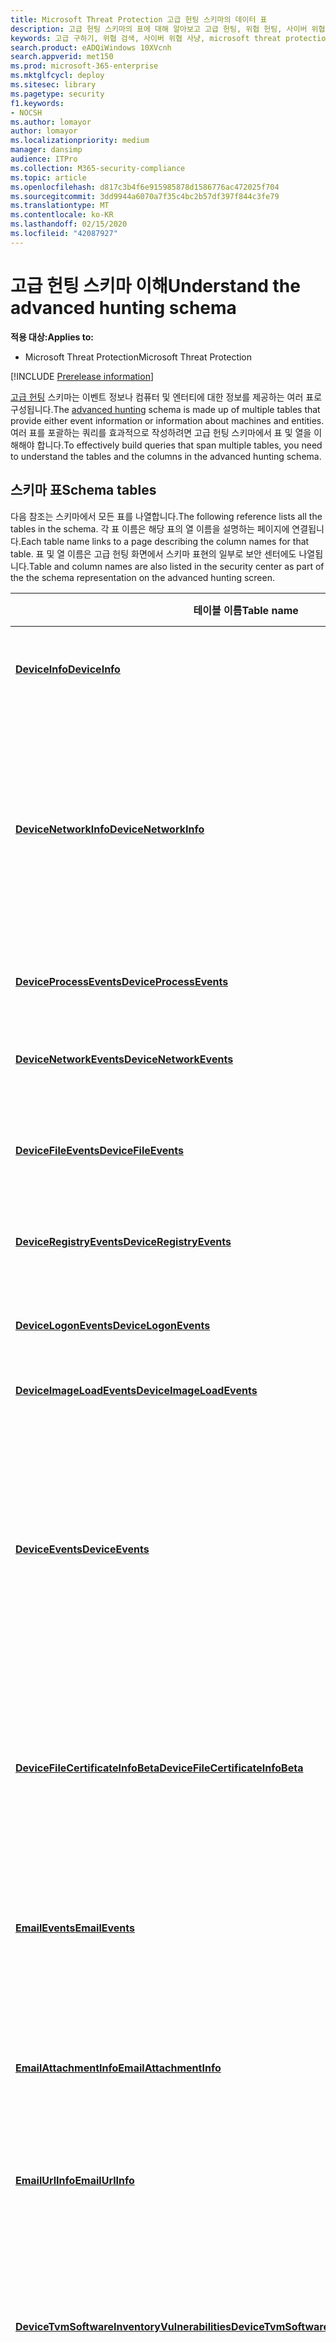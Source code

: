 ```yaml
---
title: Microsoft Threat Protection 고급 헌팅 스키마의 데이터 표
description: 고급 헌팅 스키마의 표에 대해 알아보고 고급 헌팅, 위협 헌팅, 사이버 위협 헌팅, 검색, 쿼리, 원격 분석,
keywords: 고급 구하기, 위협 검색, 사이버 위협 사냥, microsoft threat protection, microsoft 365, mtp, m365, 검색, 쿼리, 원격 분석, 스키마 참조, kusto, table, data
search.product: eADQiWindows 10XVcnh
search.appverid: met150
ms.prod: microsoft-365-enterprise
ms.mktglfcycl: deploy
ms.sitesec: library
ms.pagetype: security
f1.keywords:
- NOCSH
ms.author: lomayor
author: lomayor
ms.localizationpriority: medium
manager: dansimp
audience: ITPro
ms.collection: M365-security-compliance
ms.topic: article
ms.openlocfilehash: d817c3b4f6e915985878d1586776ac472025f704
ms.sourcegitcommit: 3dd9944a6070a7f35c4bc2b57df397f844c3fe79
ms.translationtype: MT
ms.contentlocale: ko-KR
ms.lasthandoff: 02/15/2020
ms.locfileid: "42087927"
---
```

# <a name="understand-the-advanced-hunting-schema"></a><span data-ttu-id="713ee-104">고급 헌팅 스키마 이해</span><span class="sxs-lookup"><span data-stu-id="713ee-104">Understand the advanced hunting schema</span></span>

<span data-ttu-id="713ee-105">**적용 대상:**</span><span class="sxs-lookup"><span data-stu-id="713ee-105">**Applies to:**</span></span>
- <span data-ttu-id="713ee-106">Microsoft Threat Protection</span><span class="sxs-lookup"><span data-stu-id="713ee-106">Microsoft Threat Protection</span></span>

[!INCLUDE [Prerelease information](../includes/prerelease.md)]

<span data-ttu-id="713ee-107">[고급 헌팅](advanced-hunting-overview.md) 스키마는 이벤트 정보나 컴퓨터 및 엔터티에 대한 정보를 제공하는 여러 표로 구성됩니다.</span><span class="sxs-lookup"><span data-stu-id="713ee-107">The [advanced hunting](advanced-hunting-overview.md) schema is made up of multiple tables that provide either event information or information about machines and entities.</span></span> <span data-ttu-id="713ee-108">여러 표를 포괄하는 쿼리를 효과적으로 작성하려면 고급 헌팅 스키마에서 표 및 열을 이해해야 합니다.</span><span class="sxs-lookup"><span data-stu-id="713ee-108">To effectively build queries that span multiple tables, you need to understand the tables and the columns in the advanced hunting schema.</span></span>

## <a name="schema-tables"></a><span data-ttu-id="713ee-109">스키마 표</span><span class="sxs-lookup"><span data-stu-id="713ee-109">Schema tables</span></span>

<span data-ttu-id="713ee-110">다음 참조는 스키마에서 모든 표를 나열합니다.</span><span class="sxs-lookup"><span data-stu-id="713ee-110">The following reference lists all the tables in the schema.</span></span> <span data-ttu-id="713ee-111">각 표 이름은 해당 표의 열 이름을 설명하는 페이지에 연결됩니다.</span><span class="sxs-lookup"><span data-stu-id="713ee-111">Each table name links to a page describing the column names for that table.</span></span> <span data-ttu-id="713ee-112">표 및 열 이름은 고급 헌팅 화면에서 스키마 표현의 일부로 보안 센터에도 나열됩니다.</span><span class="sxs-lookup"><span data-stu-id="713ee-112">Table and column names are also listed in the security center as part of the the schema representation on the advanced hunting screen.</span></span>

| <span data-ttu-id="713ee-113">테이블 이름</span><span class="sxs-lookup"><span data-stu-id="713ee-113">Table name</span></span> | <span data-ttu-id="713ee-114">설명</span><span class="sxs-lookup"><span data-stu-id="713ee-114">Description</span></span> |
|------------|-------------|
| <span data-ttu-id="713ee-115">**[DeviceInfo](advanced-hunting-deviceinfo-table.md)**</span><span class="sxs-lookup"><span data-stu-id="713ee-115">**[DeviceInfo](advanced-hunting-deviceinfo-table.md)**</span></span> | <span data-ttu-id="713ee-116">컴퓨터 정보(OS 정보 포함)</span><span class="sxs-lookup"><span data-stu-id="713ee-116">Machine information, including OS information</span></span> |
| <span data-ttu-id="713ee-117">**[DeviceNetworkInfo](advanced-hunting-devicenetworkinfo-table.md)**</span><span class="sxs-lookup"><span data-stu-id="713ee-117">**[DeviceNetworkInfo](advanced-hunting-devicenetworkinfo-table.md)**</span></span> | <span data-ttu-id="713ee-118">연결된 네트워크 및 도메인뿐만 아니라 어댑터, IP 및 MAC 주소를 비롯한 컴퓨터의 네트워크 속성</span><span class="sxs-lookup"><span data-stu-id="713ee-118">Network properties of machines, including adapters, IP and MAC addresses, as well as connected networks and domains</span></span> |
| <span data-ttu-id="713ee-119">**[DeviceProcessEvents](advanced-hunting-deviceprocessevents-table.md)**</span><span class="sxs-lookup"><span data-stu-id="713ee-119">**[DeviceProcessEvents](advanced-hunting-deviceprocessevents-table.md)**</span></span> | <span data-ttu-id="713ee-120">프로세스 생성 및 관련 이벤트</span><span class="sxs-lookup"><span data-stu-id="713ee-120">Process creation and related events</span></span> |
| <span data-ttu-id="713ee-121">**[DeviceNetworkEvents](advanced-hunting-devicenetworkevents-table.md)**</span><span class="sxs-lookup"><span data-stu-id="713ee-121">**[DeviceNetworkEvents](advanced-hunting-devicenetworkevents-table.md)**</span></span> | <span data-ttu-id="713ee-122">네트워크 연결 및 관련 이벤트</span><span class="sxs-lookup"><span data-stu-id="713ee-122">Network connection and related events</span></span> |
| <span data-ttu-id="713ee-123">**[DeviceFileEvents](advanced-hunting-devicefileevents-table.md)**</span><span class="sxs-lookup"><span data-stu-id="713ee-123">**[DeviceFileEvents](advanced-hunting-devicefileevents-table.md)**</span></span> | <span data-ttu-id="713ee-124">파일 생성, 수정 및 기타 파일 시스템 이벤트</span><span class="sxs-lookup"><span data-stu-id="713ee-124">File creation, modification, and other file system events</span></span> |
| <span data-ttu-id="713ee-125">**[DeviceRegistryEvents](advanced-hunting-deviceregistryevents-table.md)**</span><span class="sxs-lookup"><span data-stu-id="713ee-125">**[DeviceRegistryEvents](advanced-hunting-deviceregistryevents-table.md)**</span></span> | <span data-ttu-id="713ee-126">레지스트리 항목 생성 및 수정</span><span class="sxs-lookup"><span data-stu-id="713ee-126">Creation and modification of registry entries</span></span> |
| <span data-ttu-id="713ee-127">**[DeviceLogonEvents](advanced-hunting-devicelogonevents-table.md)**</span><span class="sxs-lookup"><span data-stu-id="713ee-127">**[DeviceLogonEvents](advanced-hunting-devicelogonevents-table.md)**</span></span> | <span data-ttu-id="713ee-128">로그인 및 기타 인증 이벤트</span><span class="sxs-lookup"><span data-stu-id="713ee-128">Sign-ins and other authentication events</span></span> |
| <span data-ttu-id="713ee-129">**[DeviceImageLoadEvents](advanced-hunting-deviceimageloadevents-table.md)**</span><span class="sxs-lookup"><span data-stu-id="713ee-129">**[DeviceImageLoadEvents](advanced-hunting-deviceimageloadevents-table.md)**</span></span> | <span data-ttu-id="713ee-130">DLL 로딩 이벤트</span><span class="sxs-lookup"><span data-stu-id="713ee-130">DLL loading events</span></span> |
| <span data-ttu-id="713ee-131">**[DeviceEvents](advanced-hunting-deviceevents-table.md)**</span><span class="sxs-lookup"><span data-stu-id="713ee-131">**[DeviceEvents](advanced-hunting-deviceevents-table.md)**</span></span> | <span data-ttu-id="713ee-132">Windows Defender Antivirus 및 익스플로잇 보호와 같은 보안 컨트롤에서 트리거되는 이벤트를 포함한 여러 이벤트 유형</span><span class="sxs-lookup"><span data-stu-id="713ee-132">Multiple event types, including events triggered by security controls such as Windows Defender Antivirus and exploit protection</span></span> |
| <span data-ttu-id="713ee-133">**[DeviceFileCertificateInfoBeta](advanced-hunting-devicefilecertificateinfobeta-table.md)**</span><span class="sxs-lookup"><span data-stu-id="713ee-133">**[DeviceFileCertificateInfoBeta](advanced-hunting-devicefilecertificateinfobeta-table.md)**</span></span> | <span data-ttu-id="713ee-134">끝점의 인증서 확인 이벤트에서 가져온 서명 된 파일의 인증서 정보</span><span class="sxs-lookup"><span data-stu-id="713ee-134">Certificate information of signed files obtained from certificate verification events on endpoints</span></span> |
| <span data-ttu-id="713ee-135">**[EmailEvents](advanced-hunting-emailevents-table.md)**</span><span class="sxs-lookup"><span data-stu-id="713ee-135">**[EmailEvents](advanced-hunting-emailevents-table.md)**</span></span> | <span data-ttu-id="713ee-136">전자 메일 배달과 차단 이벤트를 포함한 Office 365 전자 메일 이벤트</span><span class="sxs-lookup"><span data-stu-id="713ee-136">Office 365 email events, including email delivery and blocking events</span></span> |
| <span data-ttu-id="713ee-137">**[EmailAttachmentInfo](advanced-hunting-emailattachmentinfo-table.md)**</span><span class="sxs-lookup"><span data-stu-id="713ee-137">**[EmailAttachmentInfo](advanced-hunting-emailattachmentinfo-table.md)**</span></span> | <span data-ttu-id="713ee-138">Office 365 전자 메일에 첨부된 파일에 대한 정보</span><span class="sxs-lookup"><span data-stu-id="713ee-138">Information about files attached to Office 365 emails</span></span> |
| <span data-ttu-id="713ee-139">**[EmailUrlInfo](advanced-hunting-emailurlinfo-table.md)**</span><span class="sxs-lookup"><span data-stu-id="713ee-139">**[EmailUrlInfo](advanced-hunting-emailurlinfo-table.md)**</span></span> | <span data-ttu-id="713ee-140">Office 365 전자 메일의 URL에 대한 정보</span><span class="sxs-lookup"><span data-stu-id="713ee-140">Information about URLs on Office 365 emails</span></span> |
| <span data-ttu-id="713ee-141">**[DeviceTvmSoftwareInventoryVulnerabilities](advanced-hunting-tvm-softwareinventory-table.md)**</span><span class="sxs-lookup"><span data-stu-id="713ee-141">**[DeviceTvmSoftwareInventoryVulnerabilities](advanced-hunting-tvm-softwareinventory-table.md)**</span></span> | <span data-ttu-id="713ee-142">이러한 소프트웨어 제품의 알려진 모든 취약점과 함께 장치의 소프트웨어 인벤터리</span><span class="sxs-lookup"><span data-stu-id="713ee-142">Inventory of software on devices as well as any known vulnerabilities in these software products</span></span> |
| <span data-ttu-id="713ee-143">**[DeviceTvmSoftwareVulnerabilitiesKB](advanced-hunting-tvm-softwarevulnerability-table.md)**</span><span class="sxs-lookup"><span data-stu-id="713ee-143">**[DeviceTvmSoftwareVulnerabilitiesKB](advanced-hunting-tvm-softwarevulnerability-table.md)**</span></span> | <span data-ttu-id="713ee-144">익스플로잇 코드를 공개적으로 사용할 수 있는지를 포함하여 공개적으로 보고된 취약성에 대한 기술 자료</span><span class="sxs-lookup"><span data-stu-id="713ee-144">Knowledge base of publicly disclosed vulnerabilities, including whether exploit code is publicly available</span></span> |
| <span data-ttu-id="713ee-145">**[DeviceTvmSecureConfigurationAssessment](advanced-hunting-tvm-configassessment-table.md)**</span><span class="sxs-lookup"><span data-stu-id="713ee-145">**[DeviceTvmSecureConfigurationAssessment](advanced-hunting-tvm-configassessment-table.md)**</span></span> | <span data-ttu-id="713ee-146">장치에서 다양한 보안 구성의 상태를 나타내는 위협 및 취약성 관리 평가 이벤트</span><span class="sxs-lookup"><span data-stu-id="713ee-146">Threat & Vulnerability Management assessment events, indicating the status of various security configurations on devices</span></span> |
| <span data-ttu-id="713ee-147">**[DeviceTvmSecureConfigurationAssessmentKB](advanced-hunting-tvm-secureconfigkb-table.md)**</span><span class="sxs-lookup"><span data-stu-id="713ee-147">**[DeviceTvmSecureConfigurationAssessmentKB](advanced-hunting-tvm-secureconfigkb-table.md)**</span></span> | <span data-ttu-id="713ee-148">위협 및 취약성 관리에서 장치를 평가하기 위해 사용하는 다양한 보안 구성에 대한 기술 자료. 다양한 표준과 벤치 마크에 대한 매핑 포함</span><span class="sxs-lookup"><span data-stu-id="713ee-148">Knowledge base of various security configurations used by Threat & Vulnerability Management to assess devices; includes mappings to various standards and benchmarks</span></span>  |

## <a name="related-topics"></a><span data-ttu-id="713ee-149">관련 항목</span><span class="sxs-lookup"><span data-stu-id="713ee-149">Related topics</span></span>
- [<span data-ttu-id="713ee-150">사전 대응식 위협 탐지</span><span class="sxs-lookup"><span data-stu-id="713ee-150">Proactively hunt for threats</span></span>](advanced-hunting-overview.md)
- [<span data-ttu-id="713ee-151">쿼리 언어 배우기</span><span class="sxs-lookup"><span data-stu-id="713ee-151">Learn the query language</span></span>](advanced-hunting-query-language.md)
- [<span data-ttu-id="713ee-152">공유 쿼리 사용</span><span class="sxs-lookup"><span data-stu-id="713ee-152">Use shared queries</span></span>](advanced-hunting-shared-queries.md)
- [<span data-ttu-id="713ee-153">여러 장치 및 전자 메일에서 위협을 탐지</span><span class="sxs-lookup"><span data-stu-id="713ee-153">Hunt for threats across devices and emails</span></span>](advanced-hunting-query-emails-devices.md)
- [<span data-ttu-id="713ee-154">쿼리 모범 사례 적용</span><span class="sxs-lookup"><span data-stu-id="713ee-154">Apply query best practices</span></span>](advanced-hunting-best-practices.md)
